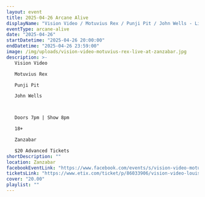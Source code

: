 ```yaml
---
layout: event
title: 2025-04-26 Arcane Alive
displayName: "Vision Video / Motuvius Rex / Punji Pit / John Wells - Live at Zanzabar"
eventType: arcane-alive
date: "2025-04-26"
startDatetime: "2025-04-26 20:00:00"
endDatetime: "2025-04-26 23:59:00"
image: /img/uploads/vision-video-motuvius-rex-live-at-zanzabar.jpg
description: >-
   Vision Video

   Motuvius Rex

   Punji Pit

   John Wells



   Doors 7pm | Show 8pm

   18+

   Zanzabar 

   $20 Advanced Tickets
shortDescription: ""
location: Zanzabar
facebookEventLink: "https://www.facebook.com/events/s/vision-video-motuvius-rex-punj/1158944585625672"
ticketsLink: "https://www.etix.com/ticket/p/86033906/vision-video-louisville-zanzabar"
cover: "20.00"
playlist: ""
---
```


